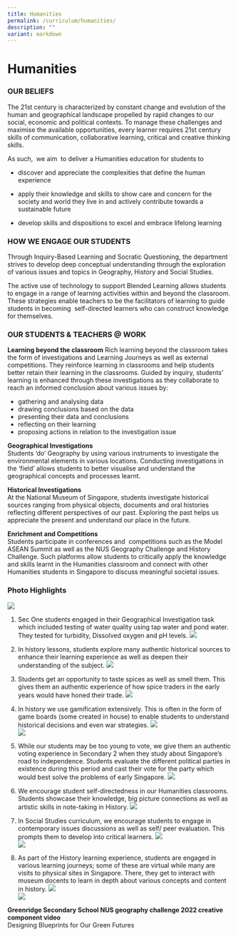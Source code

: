 ```yaml
---
title: Humanities
permalink: /curriculum/humanities/
description: ""
variant: markdown
---
```

# Humanities

### OUR BELIEFS

The 21st&nbsp;century is characterized by constant change and evolution of the human and geographical landscape propelled by rapid changes to our social, economic and political contexts. To manage these challenges and maximise the available opportunities, every learner requires 21st&nbsp;century skills of communication, collaborative learning, critical and creative thinking skills.&nbsp;

As such,&nbsp; we aim&nbsp; to deliver a Humanities education for students to&nbsp;

*   discover and appreciate the complexities that define the human experience
    
*   apply their knowledge and skills to show care and concern for the society and world they live in and actively contribute towards a sustainable future
    
*   develop skills and dispositions to excel and embrace lifelong learning
    

### HOW WE ENGAGE OUR STUDENTS

Through Inquiry-Based Learning and Socratic Questioning, the department strives to develop deep conceptual understanding through the exploration of various issues and topics in Geography, History and Social Studies.&nbsp;

The active use of technology to support Blended Learning allows students to engage in a range of learning activities within and beyond the classroom. These strategies enable teachers to be the facilitators of learning to guide students in becoming&nbsp; self-directed learners who can construct knowledge for themselves.



### OUR STUDENTS &amp; TEACHERS @ WORK

**Learning beyond the classroom**
Rich learning beyond the classroom takes the form of investigations and Learning Journeys as well as external competitions. They reinforce learning in classrooms and help students better retain their learning in the classrooms. Guided by inquiry, students’ learning is enhanced through these investigations as they collaborate to reach an informed conclusion about various issues by:

*   gathering and analysing data&nbsp;
*   drawing conclusions based on the data
*   presenting their data and conclusions
*   reflecting on their learning&nbsp;
*   proposing actions in relation to the investigation issue

**Geographical Investigations**     
Students ‘do’ Geography by using various instruments to investigate the environmental elements in various locations. Conducting investigations in the ‘field’ allows students to better visualise and understand the geographical concepts and processes learnt.



**Historical Investigations**     
At the National Museum of Singapore, students investigate historical sources ranging from physical objects, documents and oral histories reflecting different perspectives of our past. Exploring the past helps us appreciate the present and understand our place in the future.



**Enrichment and Competitions**     
Students participate in conferences and&nbsp; competitions such as the Model ASEAN Summit as well as the NUS Geography Challenge and History Challenge. Such platforms allow students to critically apply the knowledge and skills learnt in the Humanities classroom and connect with other Humanities students in Singapore to discuss meaningful societal issues.



### Photo Highlights

![](/images/2024%20DSA/humanities_a.jpg)
1.  Sec One students engaged in their Geographical Investigation task which included testing of water quality using tap water and pond water. They tested for turbidity, Dissolved oxygen and pH levels.
![](/images/2024%20DSA/humanities_b.jpg)

2.	In history lessons, students explore many authentic historical sources to enhance their learning experience as well as deepen their understanding of the subject. ![](/images/HUMANITIES2023/1%20exploring%20sources%20in%20history.jpeg)
3.	Students get an opportunity to taste spices as well as smell them. This gives them an authentic experience of how spice traders in the early years would have honed their trade. ![](/images/HUMANITIES2023/2%20tasting%20spices%20in%20history.jpeg)
4.	In history we use gamification extensively. This is often in the form of game boards (some created in house) to enable students to understand historical decisions and even war strategies. ![](/images/HUMANITIES2023/3%20gamification%20in%20history%20upper%20secondary.jpeg)<br> ![](/images/HUMANITIES2023/5%20gamification%20in%20history%20lower%20secondary.jpeg)
5.	While our students may be too young to vote, we give them an authentic voting experience in Secondary 2 when they study about Singapore’s road to independence. Students evaluate the different political parties in existence during this period and cast their vote for the party which would best solve the problems of early Singapore. 
![](/images/HUMANITIES2023/4%20authentic%20experiences%20in%20historyvoting.jpeg)
6. We encourage student self-directedness in our Humanities classrooms. Students showcase their knowledge, big picture connections as well as artistic skills in note-taking in History. ![](/images/HUMANITIES2023/6%20student%20self-directedness%20in%20note%20taking.jpeg)
7. In Social Studies curriculum, we encourage students to engage in contemporary issues discussions as well as self/ peer evaluation. This prompts them to develop into critical learners. ![](/images/HUMANITIES2023/7%20student%20self-directedness%20in%20social%20studies%20classrooms.jpeg)<br>
![](/images/HUMANITIES2023/8%20empowering%20students%20to%20lead%20discussions%20and%20evaluate%20peer%20work%20in%20social%20studies%20classrooms.jpeg)
9. As part of the History learning experience, students are engaged in various learning journeys; some of these are virtual while many are visits to physical sites in Singapore. There, they get to interact with museum docents to learn in depth about various concepts and content in history. ![](/images/HUMANITIES2023/10%20history%20lj%20to%20nms.jpeg)<br> ![](/images/HUMANITIES2023/11%20history%20lj.jpeg)



**Greenridge Secondary School NUS geography challenge 2022 creative component video**   
Designing Blueprints for Our Green Futures